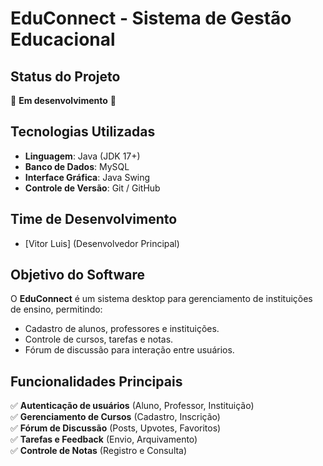# **EduConnect - Sistema de Gestão Educacional**

## **Status do Projeto**
🚧 **Em desenvolvimento** 🚧

## **Tecnologias Utilizadas**
- **Linguagem**: Java (JDK 17+)
- **Banco de Dados**: MySQL
- **Interface Gráfica**: Java Swing
- **Controle de Versão**: Git / GitHub

## **Time de Desenvolvimento**
- [Vitor Luis] (Desenvolvedor Principal)

## **Objetivo do Software**
O **EduConnect** é um sistema desktop para gerenciamento de instituições de ensino, permitindo:
- Cadastro de alunos, professores e instituições.
- Controle de cursos, tarefas e notas.
- Fórum de discussão para interação entre usuários.

## **Funcionalidades Principais**
✅ **Autenticação de usuários** (Aluno, Professor, Instituição)  
✅ **Gerenciamento de Cursos** (Cadastro, Inscrição)  
✅ **Fórum de Discussão** (Posts, Upvotes, Favoritos)  
✅ **Tarefas e Feedback** (Envio, Arquivamento)  
✅ **Controle de Notas** (Registro e Consulta)  